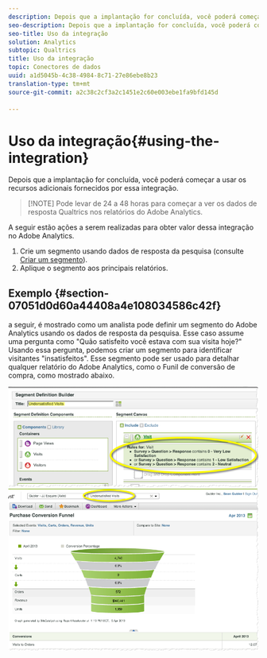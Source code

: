 ```yaml
---
description: Depois que a implantação for concluída, você poderá começar a usar os recursos adicionais fornecidos por essa integração.
seo-description: Depois que a implantação for concluída, você poderá começar a usar os recursos adicionais fornecidos por essa integração.
seo-title: Uso da integração
solution: Analytics
subtopic: Qualtrics
title: Uso da integração
topic: Conectores de dados
uuid: a1d5045b-4c38-4984-8c71-27e86ebe8b23
translation-type: tm+mt
source-git-commit: a2c38c2cf3a2c1451e2c60e003ebe1fa9bfd145d

---
```



# Uso da integração{#using-the-integration}

Depois que a implantação for concluída, você poderá começar a usar os recursos adicionais fornecidos por essa integração.

> [!NOTE] Pode levar de 24 a 48 horas para começar a ver os dados de resposta Qualtrics nos relatórios do Adobe Analytics.

A seguir estão ações a serem realizadas para obter valor dessa integração no Adobe Analytics.

1. Crie um segmento usando dados de resposta da pesquisa (consulte [Criar um segmento](https://docs.adobe.com/content/help/en/analytics/components/segmentation/seg-home.html)).
1. Aplique o segmento aos principais relatórios.

## Exemplo {#section-07051d0d60a44408a4e108034586c42f}

a seguir, é mostrado como um analista pode definir um segmento do Adobe Analytics usando os dados de resposta da pesquisa. Esse caso assume uma pergunta como "Quão satisfeito você estava com sua visita hoje?" Usando essa pergunta, podemos criar um segmento para identificar visitantes "insatisfeitos". Esse segmento pode ser usado para detalhar qualquer relatório do Adobe Analytics, como o Funil de conversão de compra, como mostrado abaixo.

![](assets/using-1.png) ![](assets/using-2.png)

